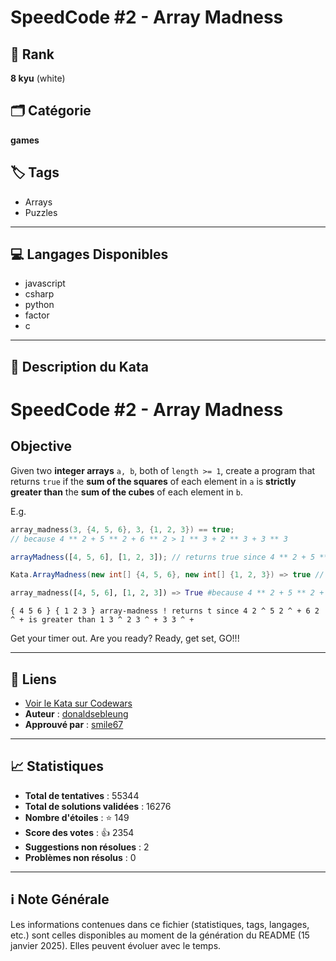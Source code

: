 # SpeedCode #2 - Array Madness

## 🏅 Rank
**8 kyu** (white)

## 🗂️ Catégorie
**games**

## 🏷️ Tags
- Arrays
- Puzzles

---

## 💻 Langages Disponibles
- javascript
- csharp
- python
- factor
- c

---

## 📜 Description du Kata

# SpeedCode #2 - Array Madness

## Objective

Given two **integer arrays** ```a, b```, both of ```length >= 1```, create a program that returns ```true``` if the **sum of the squares** of each element in ```a``` is **strictly greater than** the **sum of the cubes** of each element in ```b```.

E.g.
```c
array_madness(3, {4, 5, 6}, 3, {1, 2, 3}) == true;
// because 4 ** 2 + 5 ** 2 + 6 ** 2 > 1 ** 3 + 2 ** 3 + 3 ** 3
```
```javascript
arrayMadness([4, 5, 6], [1, 2, 3]); // returns true since 4 ** 2 + 5 ** 2 + 6 ** 2 > 1 ** 3 + 2 ** 3 + 3 ** 3
```
```csharp
Kata.ArrayMadness(new int[] {4, 5, 6}, new int[] {1, 2, 3}) => true // because 4 ** 2 + 5 ** 2 + 6 ** 2 > 1 ** 3 + 2 ** 3 + 3 ** 3
```
```python
array_madness([4, 5, 6], [1, 2, 3]) => True #because 4 ** 2 + 5 ** 2 + 6 ** 2 > 1 ** 3 + 2 ** 3 + 3 ** 3
```
```factor
{ 4 5 6 } { 1 2 3 } array-madness ! returns t since 4 2 ^ 5 2 ^ + 6 2 ^ + is greater than 1 3 ^ 2 3 ^ + 3 3 ^ +
```
Get your timer out.  Are you ready?  Ready, get set, GO!!!

---

## 🔗 Liens
- [Voir le Kata sur Codewars](https://www.codewars.com/kata/56ff6a70e1a63ccdfa0001b1)
- **Auteur** : [donaldsebleung](https://www.codewars.com/users/donaldsebleung)
- **Approuvé par** : [smile67](https://www.codewars.com/users/smile67)

---

## 📈 Statistiques
- **Total de tentatives** : 55344
- **Total de solutions validées** : 16276
- **Nombre d'étoiles** : ⭐ 149
- **Score des votes** : 👍 2354
- **Suggestions non résolues** : 2
- **Problèmes non résolus** : 0

---

## ℹ️ Note Générale
Les informations contenues dans ce fichier (statistiques, tags, langages, etc.) sont celles disponibles au moment de la génération du README (15 janvier 2025). Elles peuvent évoluer avec le temps.
